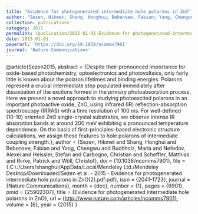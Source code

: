 ```yaml
---
title: "Evidence for photogenerated intermediate hole polarons in ZnO"
author: "Sezen, Hikmet; Shang, Honghui; Bebensee, Fabian; Yang, Chengwu; Buchholz, Maria; Nefedov, Alexei; Heissler, Stefan; Carbogno, Christian; Scheffler, Matthias; Rinke, Patrick; Wöll, Christof"
collection: publications
category: 2015
permalink: /publication/2015-01-01-Evidence-for-photogenerated-intermediate-hole-polarons-in-ZnO
date: 2015-01-01
paperurl: 'https://doi.org/10.1038/ncomms7901'
journal: 'Nature Communications'
---
```

@article{Sezen2015,
 abstract = {Despite their pronounced importance for oxide-based photochemistry, optoelectronics and photovoltaics, only fairly little is known about the polaron lifetimes and binding energies. Polarons represent a crucial intermediate step populated immediately after dissociation of the excitons formed in the primary photoabsorption process. Here we present a novel approach to studying photoexcited polarons in an important photoactive oxide, ZnO, using infrared (IR) reflection-absorption spectroscopy (IRRAS) with a time resolution of 100 ms. For well-defined (10-10) oriented ZnO single-crystal substrates, we observe intense IR absorption bands at around 200 meV exhibiting a pronounced temperature dependence. On the basis of first-principles-based electronic structure calculations, we assign these features to hole polarons of intermediate coupling strength.},
 author = {Sezen, Hikmet and Shang, Honghui and Bebensee, Fabian and Yang, Chengwu and Buchholz, Maria and Nefedov, Alexei and Heissler, Stefan and Carbogno, Christian and Scheffler, Matthias and Rinke, Patrick and Wöll, Christof},
 doi = {10.1038/ncomms7901},
 file = {:C$\backslash$:/Users/shanghui/AppData/Local/Mendeley Ltd./Mendeley Desktop/Downloaded/Sezen et al. - 2015 - Evidence for photogenerated intermediate hole polarons in ZnO(2).pdf:pdf},
 issn = {2041-1723},
 journal = {Nature Communications},
 month = {dec},
 number = {1},
 pages = {6901},
 pmid = {25902307},
 title = {Evidence for photogenerated intermediate hole polarons in ZnO},
 url = {http://www.nature.com/articles/ncomms7901},
 volume = {6},
 year = {2015}
}

